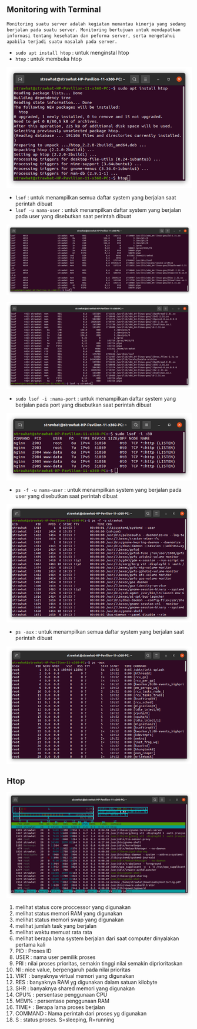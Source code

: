 ## Monitoring with Terminal

    Monitoring suatu server adalah kegiatan memantau kinerja yang sedang berjalan pada suatu server. Monitoring bertujuan untuk mendapatkan informasi tentang kesehatan dan peforma server, serta mengetahui apabila terjadi suatu masalah pada server.

- `sudo apt install htop` : untuk menginstal htop
- `htop` : untuk membuka htop

<p align="center"><img src="../week-3/assets/Monitoring/1.png"></p>

- `lsof` : untuk menampilkan semua daftar system yang berjalan saat perintah dibuat
- `lsof -u nama-user` : untuk menampilkan daftar system yang berjalan pada user yang disebutkan saat perintah dibuat

<p align="center"><img src="../week-3/assets/Monitoring/3.png"></p>
<p align="center"><img src="../week-3/assets/Monitoring/4.png"></p>

- `sudo lsof -i :nama-port` : untuk menampilkan daftar system yang berjalan pada port yang disebutkan saat perintah dibuat

<p align="center"><img src="../week-3/assets/Monitoring/5.png"></p>

- `ps -f -u nama-user` : untuk menampilkan system yang berjalan pada user yang disebutkan saat perintah dibuat

<p align="center"><img src="../week-3/assets/Monitoring/6.png"></p>

- `ps -aux` : untuk menampilkan semua daftar system yang berjalan saat perintah dibuat

<p align="center"><img src="../week-3/assets/Monitoring/7.png"></p>

## Htop

<p align="center"><img src="../week-3/assets/Monitoring/2.png"></p>

1. melihat status core proccessor yang digunakan
2. melihat status memori RAM yang digunakan
3. melihat status memori swap yang digunakan
4. melihat jumlah task yang berjalan
5. melihat waktu memuat rata rata
6. melihat berapa lama system berjalan dari saat computer dinyalakan pertama kali
7. PID : Proses ID
8. USER : nama user pemilik proses
9. PRI : nilai proses prioritas, semakin tinggi nilai semakin diprioritaskan
10. NI : nice value, berpengaruh pada nilai prioritas
11. VIRT : banyaknya virtual memori yang digunakan
12. RES : banyaknya RAM yg digunakan dalam satuan kilobyte
13. SHR : banyaknya shared memori yang digunakan 
14. CPU% : persentase penggunaan CPU
15. MEM% : persentase penggunaan RAM
16. TIME+ : Berapa lama proses berjalan
17. COMMAND : Nama perintah dari proses yg digunakan
18. S : status proses. S=sleeping, R=running
